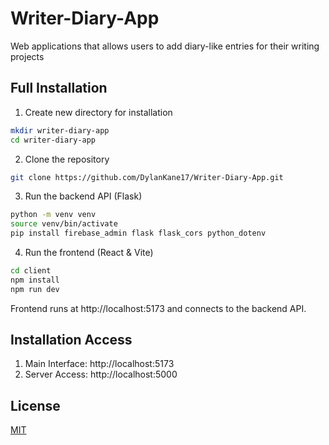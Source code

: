 # Writer-Diary-App
Web applications that allows users to add diary-like entries for their writing projects

## Full Installation

1. Create new directory for installation
```sh
mkdir writer-diary-app
cd writer-diary-app
```

2. Clone the repository
```sh
git clone https://github.com/DylanKane17/Writer-Diary-App.git
```

3. Run the backend API (Flask)
```sh
python -m venv venv
source venv/bin/activate
pip install firebase_admin flask flask_cors python_dotenv
```

4. Run the frontend (React & Vite)
```sh
cd client
npm install
npm run dev
```
Frontend runs at http://localhost:5173 and connects to the backend API.

## Installation Access
1. Main Interface: http://localhost:5173
2. Server Access: http://localhost:5000

## License
[MIT](https://choosealicense.com/licenses/mit/)
